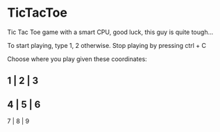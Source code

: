 # TicTacToe

Tic Tac Toe game with a smart CPU, good luck, this guy is quite tough...

To start playing, type 1, 2 otherwise.
Stop playing by pressing ctrl + C

Choose where you play given these coordinates:

 1 | 2 | 3 
-----------
 4 | 5 | 6
-----------
 7 | 8 | 9
 

